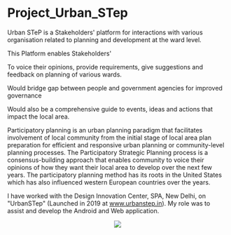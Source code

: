 # Project_Urban_STep

Urban STeP is a Stakeholders' platform for interactions with various organisation related to planning and development at the ward level.

This Platform enables Stakeholders'

To voice their opinions, provide requirements, give suggestions and feedback on planning of various wards. 

Would bridge gap between people and government agencies for improved governance

Would also be a comprehensive guide to events, ideas and actions that impact the local area.

Participatory planning is an urban planning paradigm that facilitates involvement of local community from the initial stage of local area plan preparation for efficient and responsive urban planning or community-level planning processes. 
The Participatory Strategic Planning process is a consensus-building approach that enables community to voice their opinions of how they want their local area to develop over the next few years. The participatory planning method has its roots in the United States which has also influenced western European countries over the years.

 I have worked with the Design Innovation Center, SPA, New Delhi, on "UrbanSTep" (Launched in 2019 at www.urbanstep.in). My role was to assist and develop the Android and Web application.

<p align="center">
  <img src="https://github.com/xenificity/Project_Urban_STep/blob/main/Capture1.JPG" />
</p>


